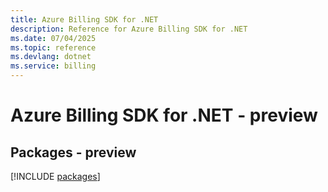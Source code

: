 ```yaml
---
title: Azure Billing SDK for .NET
description: Reference for Azure Billing SDK for .NET
ms.date: 07/04/2025
ms.topic: reference
ms.devlang: dotnet
ms.service: billing
---
```

# Azure Billing SDK for .NET - preview
## Packages - preview
[!INCLUDE [packages](billing-index.md)]